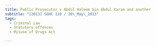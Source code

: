 ```yaml
---
title: Public Prosecutor v Abdul Haleem bin Abdul Karim and another
subtitle: "[2013] SGHC 110 / 20\_May\_2013"
tags:
  - Criminal Law
  - Statutory offences
  - Misuse of Drugs Act

---
```



